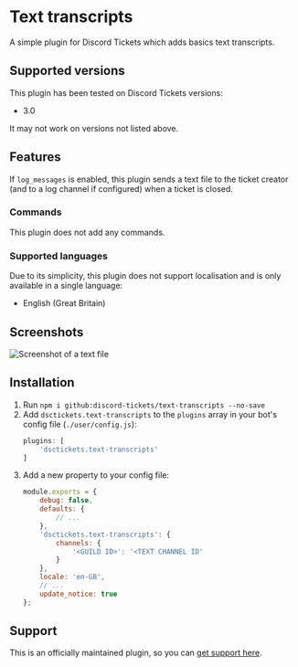 # Text transcripts

A simple plugin for Discord Tickets which adds basics text transcripts.

## Supported versions

This plugin has been tested on Discord Tickets versions:

- 3.0

It may not work on versions not listed above.

## Features

If `log_messages` is enabled, this plugin sends a text file to the ticket creator (and to a log channel if configured) when a ticket is closed.

### Commands

This plugin does not add any commands.

### Supported languages

Due to its simplicity, this plugin does not support localisation and is only available in a single language:

- English (Great Britain)

## Screenshots

![Screenshot of a text file](https://static.eartharoid.me/sharex/21/08/Code_7ZkF4zEEeA.png "Screenshot of a text file")

## Installation

1. Run `npm i github:discord-tickets/text-transcripts --no-save`
2. Add `dsctickets.text-transcripts` to the `plugins` array in your bot's config file (`./user/config.js`):
	```js hl_lines="2"
	plugins: [
		'dsctickets.text-transcripts'
	]
	``` 
3. Add a new property to your config file:
	```js hl_lines="6-10"
	module.exports = {
		debug: false,
		defaults: {
			// ...
		},
		'dsctickets.text-transcripts': {
			channels: {
				'<GUILD ID>': '<TEXT CHANNEL ID'
			}
		},
		locale: 'en-GB',
		// ...
		update_notice: true
	};
	```

## Support

This is an officially maintained plugin, so you can [get support here](https://github.com/discord-tickets/bot/#support).
